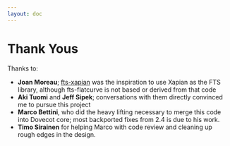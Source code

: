 ```yaml
---
layout: doc
---
```


# Thank Yous

Thanks to:

- **Joan Moreau**;
  [fts-xapian](https://github.com/grosjo/fts-xapian) was the inspiration to
  use Xapian as the FTS library, although fts-flatcurve is not based or
  derived from that code
- **Aki Tuomi** and **Jeff Sipek**; conversations with them directly
  convinced me to pursue this project
- **Marco Bettini**, who did the heavy lifting necessary to merge this code into
  Dovecot core; most backported fixes from 2.4 is due to his work.
- **Timo Sirainen** for helping Marco with code review and cleaning up rough
  edges in the design.
